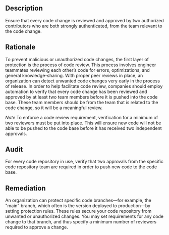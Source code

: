## Description

Ensure that every code change is reviewed and approved by two authorized contributors who are both strongly authenticated, from the team relevant to the code change.

## Rationale

To prevent malicious or unauthorized code changes, the first layer of protection is the process of code review. This process involves engineer teammates reviewing each other’s code for errors, optimizations, and general knowledge-sharing. With proper peer reviews in place, an organization can detect unwanted code changes very early in the process of release. In order to help facilitate code review, companies should employ automation to verify that every code change has been reviewed and approved by at least two team members before it is pushed into the code base. These team members should be from the team that is related to the code change, so it will be a meaningful review.

*Note* To enforce a code review requirement, verification for a minimum of two reviewers must be put into place. This will ensure new code will not be able to be pushed to the code base before it has received two independent approvals.

## Audit

For every code repository in use, verify that two approvals from the specific code repository team are required in order to push new code to the code base.

## Remediation

An organization can protect specific code branches—for example, the "main" branch, which often is the version deployed to production—by setting protection rules. These rules secure your code repository from unwanted or unauthorized changes. You may set requirements for any code change to that branch, and thus specify a minimum number of reviewers required to approve a change.
